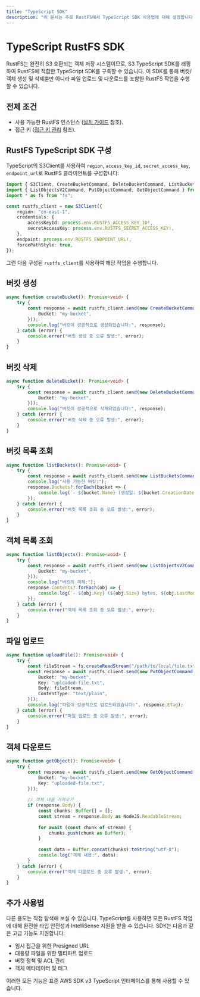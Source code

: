 ```yaml
---
title: "TypeScript SDK"
description: "이 문서는 주로 RustFS에서 TypeScript SDK 사용법에 대해 설명합니다."
---
```


# TypeScript RustFS SDK

RustFS는 완전히 S3 호환되는 객체 저장 시스템이므로, S3 TypeScript SDK를 래핑하여 RustFS에 적합한 TypeScript SDK를 구축할 수 있습니다. 이 SDK를 통해 버킷/객체 생성 및 삭제뿐만 아니라 파일 업로드 및 다운로드를 포함한 RustFS 작업을 수행할 수 있습니다.

## 전제 조건

- 사용 가능한 RustFS 인스턴스 ([설치 가이드](../../installation/index.md) 참조).
- 접근 키 ([접근 키 관리](../../administration/iam/access-token.md) 참조).

## RustFS TypeScript SDK 구성

TypeScript의 S3Client를 사용하여 `region`, `access_key_id`, `secret_access_key`, `endpoint_url`로 RustFS 클라이언트를 구성합니다:

```typescript
import { S3Client, CreateBucketCommand, DeleteBucketCommand, ListBucketsCommand } from "@aws-sdk/client-s3";
import { ListObjectsV2Command, PutObjectCommand, GetObjectCommand } from "@aws-sdk/client-s3";
import * as fs from "fs";

const rustfs_client = new S3Client({
    region: "cn-east-1",
    credentials: {
        accessKeyId: process.env.RUSTFS_ACCESS_KEY_ID!,
        secretAccessKey: process.env.RUSTFS_SECRET_ACCESS_KEY!,
    },
    endpoint: process.env.RUSTFS_ENDPOINT_URL!,
    forcePathStyle: true,
});
```

그런 다음 구성된 `rustfs_client`를 사용하여 해당 작업을 수행합니다.

## 버킷 생성

```typescript
async function createBucket(): Promise<void> {
    try {
        const response = await rustfs_client.send(new CreateBucketCommand({
            Bucket: "my-bucket",
        }));
        console.log("버킷이 성공적으로 생성되었습니다:", response);
    } catch (error) {
        console.error("버킷 생성 중 오류 발생:", error);
    }
}
```

## 버킷 삭제

```typescript
async function deleteBucket(): Promise<void> {
    try {
        const response = await rustfs_client.send(new DeleteBucketCommand({
            Bucket: "my-bucket",
        }));
        console.log("버킷이 성공적으로 삭제되었습니다:", response);
    } catch (error) {
        console.error("버킷 삭제 중 오류 발생:", error);
    }
}
```

## 버킷 목록 조회

```typescript
async function listBuckets(): Promise<void> {
    try {
        const response = await rustfs_client.send(new ListBucketsCommand({}));
        console.log("사용 가능한 버킷:");
        response.Buckets?.forEach(bucket => {
            console.log(`- ${bucket.Name} (생성일: ${bucket.CreationDate})`);
        });
    } catch (error) {
        console.error("버킷 목록 조회 중 오류 발생:", error);
    }
}
```

## 객체 목록 조회

```typescript
async function listObjects(): Promise<void> {
    try {
        const response = await rustfs_client.send(new ListObjectsV2Command({
            Bucket: "my-bucket",
        }));
        console.log("버킷의 객체:");
        response.Contents?.forEach(obj => {
            console.log(`- ${obj.Key} (${obj.Size} bytes, ${obj.LastModified})`);
        });
    } catch (error) {
        console.error("객체 목록 조회 중 오류 발생:", error);
    }
}
```

## 파일 업로드

```typescript
async function uploadFile(): Promise<void> {
    try {
        const fileStream = fs.createReadStream("/path/to/local/file.txt");
        const response = await rustfs_client.send(new PutObjectCommand({
            Bucket: "my-bucket",
            Key: "uploaded-file.txt",
            Body: fileStream,
            ContentType: "text/plain",
        }));
        console.log("파일이 성공적으로 업로드되었습니다:", response.ETag);
    } catch (error) {
        console.error("파일 업로드 중 오류 발생:", error);
    }
}
```

## 객체 다운로드

```typescript
async function getObject(): Promise<void> {
    try {
        const response = await rustfs_client.send(new GetObjectCommand({
            Bucket: "my-bucket",
            Key: "uploaded-file.txt",
        }));
        
        // 객체 내용 가져오기
        if (response.Body) {
            const chunks: Buffer[] = [];
            const stream = response.Body as NodeJS.ReadableStream;
            
            for await (const chunk of stream) {
                chunks.push(chunk as Buffer);
            }
            
            const data = Buffer.concat(chunks).toString("utf-8");
            console.log("객체 내용:", data);
        }
    } catch (error) {
        console.error("객체 다운로드 중 오류 발생:", error);
    }
}
```

## 추가 사용법

다른 용도는 직접 탐색해 보실 수 있습니다. TypeScript를 사용하면 모든 RustFS 작업에 대해 완전한 타입 안전성과 IntelliSense 지원을 받을 수 있습니다. SDK는 다음과 같은 고급 기능도 지원합니다:

- 임시 접근을 위한 Presigned URL
- 대용량 파일을 위한 멀티파트 업로드
- 버킷 정책 및 ACL 관리
- 객체 메타데이터 및 태그

이러한 모든 기능은 표준 AWS SDK v3 TypeScript 인터페이스를 통해 사용할 수 있습니다.